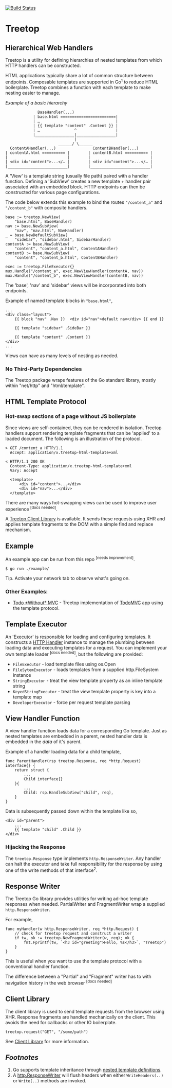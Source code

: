[![Build Status](https://travis-ci.org/rur/treetop.svg?branch=v0.3.0)](https://travis-ci.org/rur/treetop)

# Treetop

## Hierarchical Web Handlers

Treetop is a utility for defining hierarchies of nested templates
from which HTTP handlers can be constructed.

HTML applications typically share a lot of common structure between endpoints.
Composable templates are supported in Go<sup>1</sup> to reduce HTML boilerplate.
Treetop combines a function with each template to make nesting easier to manage.

_Example of a basic hierarchy_


                  BaseHandler(...)
                | base.html ========================|
                | …                                 |
                | {{ template "content" .Content }} |
                | …               ^                 |
                |_________________|_________________|
                                  |
                           ______/ \______
      ContentAHandler(...)                ContentBHandler(...)
    | contentA.html ========== |        | contentB.html ========== |
    |                          |        |                          |
    | <div id="content">...</… |        | <div id="content">...</… |
    |__________________________|        |__________________________|

A 'View' is a template string (usually file path) paired with a handler function.
Defining a 'SubView' creates a new template + handler pair associated with
an embedded block. HTTP endpoints can then be constructed for various page configurations.

The code below extends this example to bind the routes `"/content_a"` and `"/content_b"` with composite handlers.

    base := treetop.NewView(
        "base.html", BaseHandler)
    nav := base.NewSubView(
        "nav", "nav.html", NavHandler)
    _ = base.NewDefaultSubView(
        "sidebar", "sidebar.html", SidebarHandler)
    contentA := base.NewSubView(
        "content", "content_a.html", ContentAHandler)
    contentB := base.NewSubView(
        "content", "content_b.html", ContentBHandler)

    exec := treetop.FileExecutor{}
    mux.Handle("/content_a", exec.NewViewHandler(contentA, nav))
    mux.Handle("/content_b", exec.NewViewHandler(contentB, nav))

The 'base', 'nav' and 'sidebar' views will be incorporated into both endpoints.

Example of named template blocks in `"base.html"`,

	...
	<div class="layout">
		{{ block "nav" .Nav }}  <div id="nav">default nav</div> {{ end }}

		{{ template "sidebar" .SideBar }}

		{{ template "content" .Content }}
	</div>
	...

Views can have as many levels of nesting as needed.

### No Third-Party Dependencies

The Treetop package wraps features of the Go standard library, mostly within "net/http" and "html/template".


##  HTML Template Protocol

### Hot-swap sections of a page without JS boilerplate

Since views are self-contained, they can be rendered in isolation. Treetop
handlers support rendering template fragments that can be 'applied' to a loaded document.
The following is an illustration of the protocol.

    > GET /content_a HTTP/1.1
      Accept: application/x.treetop-html-template+xml

    < HTTP/1.1 200 OK
      Content-Type: application/x.treetop-html-template+xml
      Vary: Accept

      <template>
          <div id="content">...</div>
          <div id="nav">...</div>
      </template>

There are many ways hot-swapping views can be used to improve user experience <sup>[docs needed]</sup>.

A [Treetop Client Library](https://github.com/rur/treetop-client) is available. It sends these requests
using XHR and applies template fragments to the DOM with a simple find and replace mechanism.

## Example

An example app can be run from this repo <sup>[needs improvement]</sup>.

    $ go run ./example/

Tip. Activate your network tab to observe what's going on.

### Other Examples:

- [Todo \*Without\* MVC](https://github.com/rur/todowithoutmvc) - Treetop implementation of [TodoMVC](http://todomvc.com) app using the template protocol.

## Template Executor

An 'Executor' is responsible for loading and configuring templates. It constructs a [HTTP Handler](https://golang.org/pkg/net/http/#Handler) instance to manage the plumbing between loading data and executing templates for a request. You can implement your own template loader <sup>[docs needed]</sup>, but the following are provided:
- `FileExecutor` - load template files using os.Open
- `FileSytemExecutor` - loads templates from a supplied http.FileSystem instance
- `StringExecutor` - treat the view template property as an inline template string
- `KeyedStringExecutor` - treat the view template property is key into a template map
- `DeveloperExecutor` - force per request template parsing

## View Handler Function

A view handler function loads data for a corresponding Go template. Just as nested templates are embedded in a parent, nested handler data is embedded in the _data_ of it's parent.

Example of a handler loading data for a child template,

    func ParentHandler(rsp treetop.Response, req *http.Request) interface{} {
        return struct {
            ...
            Child interface{}
        }{
            ...
            Child: rsp.HandleSubView("child", req),
        }
    }

Data is subsequently passed down within the template like so,

    <div id="parent">
        ...
        {{ template "child" .Child }}
    </div>

### Hijacking the Response

The `treetop.Response` type implements `http.ResponseWriter`. Any handler can halt the executor and
take full responsibility for the response by using one of the write methods of that interface<sup>2</sup>.

## Response Writer

The Treetop Go library provides utilities for writing ad-hoc template responses when needed.
PartialWriter and FragmentWriter wrap a supplied `http.ResponseWriter`.

For example,

    func myHandler(w http.ResponseWriter, req *http.Request) {
        // check for treetop request and construct a writer
        if tw, ok := treetop.NewFragmentWriter(w, req); ok {
            fmt.Fprintf(tw, `<h3 id="greeting">Hello, %s</h3>`, "Treetop")
        }
    }

This is useful when you want to use the template protocol with a conventional handler function.

The difference between a "Partial" and "Fragment" writer has to with navigation history
in the web browser <sup>[docs needed]</sup>

## Client Library

The client library is used to send template requests from the browser using XHR. Response fragments are handled mechanically on the client. This avoids the need for callbacks or other IO boilerplate.

    treetop.request("GET", "/some/path")

See [Client Library](https://github.com/rur/treetop-client) for more information.


## _Footnotes_
1. Go supports template inheritance through [nested template definitions](https://tip.golang.org/pkg/text/template/#hdr-Nested_template_definitions).
2. A [http.ResponseWriter](https://golang.org/pkg/net/http/#ResponseWriter) will flush headers when either `WriteHeaders(..)` or `Write(..)` methods are invoked.
